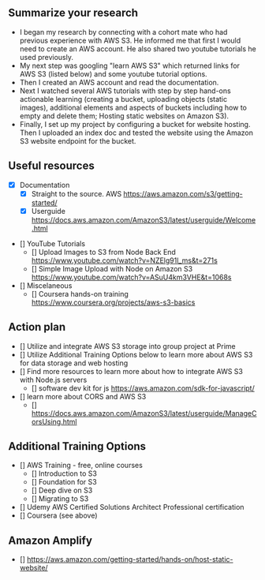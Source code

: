 ## Summarize your research 
- I began my research by connecting with a cohort mate who had previous experience with AWS S3. He informed me that first I would need to create an AWS account. He also shared two youtube tutorials he used previously. 
- My next step was googling "learn AWS S3" which returned links for AWS S3 (listed below) and some youtube tutorial options. 
- Then I created an AWS account and read the documentation. 
- Next I watched several AWS tutorials with step by step hand-ons actionable learning (creating a bucket, uploading objects (static images), additional elements and aspects of buckets including how to empty and delete them; Hosting static websites on Amazon S3).
- Finally, I set up my project by configuring a bucket for website hosting. Then I uploaded an index doc and tested the website using the Amazon S3 website endpoint for the bucket.  

## Useful resources 
- [x] Documentation
    - [x] Straight to the source. AWS https://aws.amazon.com/s3/getting-started/
    - [x] Userguide https://docs.aws.amazon.com/AmazonS3/latest/userguide/Welcome.html
- [] YouTube Tutorials
    - [] Upload Images to S3 from Node Back End https://www.youtube.com/watch?v=NZElg91l_ms&t=271s
    - [] Simple Image Upload with Node on Amazon S3 https://www.youtube.com/watch?v=ASuU4km3VHE&t=1068s
- [] Miscelaneous
    - [] Coursera hands-on training https://www.coursera.org/projects/aws-s3-basics

## Action plan 
- [] Utilize and integrate AWS S3 storage into group project at Prime
- [] Utilize Additional Training Options below to learn more about AWS S3 for data storage and web hosting
- [] Find more resources to learn more about how to integrate AWS S3 with Node.js servers
    - [] software dev kit for js https://aws.amazon.com/sdk-for-javascript/
- [] learn more about CORS and AWS S3
    - [] https://docs.aws.amazon.com/AmazonS3/latest/userguide/ManageCorsUsing.html

## Additional Training Options
- [] AWS Training - free, online courses
    - [] Introduction to S3
    - [] Foundation for S3
    - [] Deep dive on S3
    - [] Migrating to S3
- [] Udemy AWS Certified Solutions Architect Professional certification
- [] Coursera (see above)

## Amazon Amplify
- [] https://aws.amazon.com/getting-started/hands-on/host-static-website/

